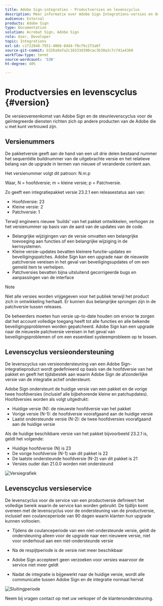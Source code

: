```yaml
---
title: Adobe Sign-integraties - Productversies en levenscyclus
description: Meer informatie over Adobe Sign Integrations-versies en de levenscyclus van ondersteuning
audience: External
products: Adobe Sign
type: Documentation
solution: Acrobat Sign, Adobe Sign
role: User, Developer
topic: Integrations
exl-id: c1f22848-7951-4066-84d4-f8cf6c2f3a6f
source-git-commit: b326a9afa2c16333d390cac3b30a2c7c741a4360
workflow-type: tm+mt
source-wordcount: '530'
ht-degree: 40%

---
```


# Productversies en levenscyclus {#version}

De versieovereenkomst van Adobe Sign en de steunlevenscyclus voor de geïntegreerde diensten richten zich op andere producten van de Adobe die u met kunt vertrouwd zijn.

## Versienummers

De pakketversie geeft aan de hand van een uit drie delen bestaand nummer het sequentiële buildnummer van de uitgebrachte versie en het relatieve belang van de upgrade in termen van nieuwe of veranderde content aan.

Het versienummer volgt dit patroon: N.m.p

Waar, N = hoofdversie; m = kleine versie; p = Patchversie.

Zo geeft een integratiepakket versie 23.2.1 een releasestatus aan van:

* Hoofdversie: 23
* Kleine versie: 2
* Patchversie: 1

Terwijl engineers nieuwe &#39;builds&#39; van het pakket ontwikkelen, verhogen ze het versienummer op basis van de aard van de updates van de code.

* Belangrijke wijzigingen van de versie omvatten een belangrijke toevoeging aan functies of een belangrijke wijziging in de kernsystemen.
* Kleine versie-updates bevatten kleinere functie-updates en beveiligingspatches. Adobe Sign kan een upgrade naar de nieuwste patchversie vereisen in het geval van beveiligingsupdates of om een gemeld item te verhelpen.
* Patchversies bevatten bijna uitsluitend gecorrigeerde bugs en aanpassingen van de interface

>[!NOTE]
>
>Niet alle versies worden vrijgegeven voor het publiek terwijl het product zich in ontwikkeling herhaalt. Er kunnen dus belangrijke sprongen zijn in de patchversie tussen releases.

De beheerders moeten hun versie up-to-date houden om ervoor te zorgen dat het account volledige toegang heeft tot alle functies en alle bekende beveiligingsproblemen worden gepatcheerd. Adobe Sign kan een upgrade naar de nieuwste patchversie vereisen in het geval van beveiligingsproblemen of om een essentieel systeemprobleem op te lossen.

## Levenscyclus versieondersteuning

De levenscyclus van versieondersteuning van een Adobe Sign-integratieproduct wordt gedefinieerd op basis van de hoofdversie van het pakket en geeft het tijdsbestek aan waarin Adobe Sign de afzonderlijke versie van de integratie actief ondersteunt.

Adobe Sign ondersteunt de huidige versie van een pakket en de vorige twee hoofdversies (inclusief alle bijbehorende kleine en patchupdates). Hoofdversies worden als volgt uitgedrukt:

* Huidige versie (N): de nieuwste hoofdversie van het pakket
* Vorige versie (N-1): de hoofdversie voorafgaand aan de huidige versie
* Laatst ondersteunde versie (N-2): de twee hoofdversies voorafgaand aan de huidige versie

Als de huidige beschikbare versie van het pakket bijvoorbeeld 23.2.1 is, geldt het volgende:

* Huidige hoofdversie (N) is 23
* De vorige hoofdversie (N-1) van dit pakket is 22
* De laatste ondersteunde hoofdversie (N-2) van dit pakket is 21
* Versies ouder dan 21.0.0 worden niet ondersteund

![Versiegrafiek](images/version_chart.png)

## Levenscyclus versieservice

De levenscyclus voor de service van een productversie definieert het volledige bereik waarin de service kan worden gebruikt. De tijdlijn komt overeen met de levenscyclus voor de ondersteuning van de productversie, inclusief een coulanceperiode van 90 dagen waarin klanten hun upgrade kunnen voltooien.

* Tijdens de coulanceperiode van een niet-ondersteunde versie, geldt de ondersteuning alleen voor de upgrade naar een nieuwere versie, niet voor onderhoud aan een niet-ondersteunde versie
* Na de respijtperiode is de versie niet meer beschikbaar

* Adobe Sign accepteert geen verzoeken voor versies waarvoor de service niet meer geldt
* Nadat de integratie is bijgewerkt naar de huidige versie, wordt alle communicatie tussen Adobe Sign en de integratie normaal hervat

![Sluitingperiode](images/shutdown_period.png)

Neem bij vragen contact op met uw verkoper of de klantenondersteuning.
